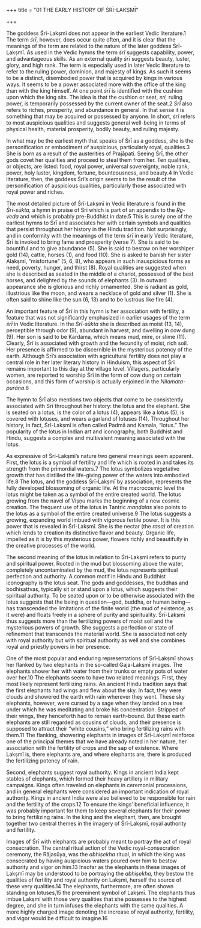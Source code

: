+++
title = "01 THE EARLY HISTORY OF ŚRĪ-LAKṢMĪ"

+++

The goddess Śrī-Lakṣmī does not appear in the earliest Vedic literature.1 The term *śrī*, however, does occur quite often, and it is clear that the meanings of the term are related to the nature of the later goddess Śrī-Lakṣmī. As used in the Vedic hymns the term *śrī* suggests capability, power, and advantageous skills. As an external quality *śrī* suggests beauty, luster, glory, and high rank. The term is especially used in later Vedic literature to refer to the ruling power, dominion, and majesty of kings. As such it seems to be a distinct, disembodied power that is acquired by kings in various ways. It seems to be a power associated more with the office of the king than with the king himself. At one point *śrī* is identified with the cushion upon which the king sits. The idea is that the cushion or seat, *sri,* ruling power, is temporarily possessed by the current owner of the seat.2 *Śrī* also refers to riches, prosperity, and abundance in general. In that sense it is something that may be acquired or possessed by anyone. In short, *śrī* refers to most auspicious qualities and suggests general well-being in terms of physical health, material prosperity, bodily beauty, and ruling majesty.

In what may be the earliest myth that speaks of Śrī as a goddess, she is the personification or embodiment of auspicious, particularly royal, qualities.3 She is born as a result of the austerities of Prajāpati. Seeing Śrī, the other gods covet her qualities and proceed to steal them from her. Ten qualities, or objects, are listed: food, royal power, universal sovereignty, noble rank, power, holy luster, kingdom, fortune, bounteousness, and beauty.4 In Vedic literature, then, the goddess Śrī’s origin seems to be the result of the personification of auspicious qualities, particularly those associated with royal power and riches.

The most detailed picture of Śrī-Lakṣmī in Vedic literature is found in the *Śrī-sūkta,* a hymn in praise of Sri which is part of an appendix to the *Ṛg-veda* and which is probably pre-Buddhist in date.5 This is surely one of the earliest hymns to Śrī and associates her with certain symbols and qualities that persist throughout her history in the Hindu tradition. Not surprisingly, and in conformity with the meanings of the term *śrī* in early Vedic literature, Śrī is invoked to bring fame and prosperity \(verse 7\). She is said to be bountiful and to give abundance \(5\). She is said to bestow on her worshiper gold \(14\), cattle, horses \(1\), and food \(10\). She is asked to banish her sister Alakṣmī, “misfortune” \(5, 6, 8\), who appears in such inauspicious forms as need, poverty, hunger, and thirst \(8\). Royal qualities are suggested when she is described as seated in the middle of a chariot, possessed of the best horses, and delighted by the sounds of elephants \(3\). In outward appearance she is glorious and richly ornamented. She is radiant as gold, illustrious like the moon, and wears a necklace of gold and silver \(1\). She is often said to shine like the sun \(6, 13\) and to be lustrous like fire \(4\).

An important feature of Śrī in this hymn is her association with fertility, a feature that was not significantly emphasized in earlier usages of the term *śrī* in Vedic literature. In the *Śrī-sūkta* she is described as moist \(13, 14\), perceptible through odor \(9\), abundant in harvest, and dwelling in cow dung \(9\). Her son is said to be Kardama, which means mud, mire, or slime \(11\). Clearly, Śrī is associated with growth and the fecundity of moist, rich soil. Her presence is affirmed to be discernible in the mysterious potency of the earth. Although Śrī’s association with agricultural fertility does not play a central role in her later literary history in Hinduism, this aspect of Śrī remains important to this day at the village level. Villagers, particularly women, are reported to worship Śrī in the form of cow dung on certain occasions, and this form of worship is actually enjoined in the *Nilamata-purāṇa*.6

The hymn to Śrī also mentions two objects that come to be consistently associated with Srī throughout her history: the lotus and the elephant. She is seated on a lotus, is the color of a lotus \(4\), appears like a lotus \(5\), is covered with lotuses, and wears a garland of lotuses \(14\). Throughout her history, in fact, Śrī-Lakṣmī is often called Padmā and Kamala, “lotus.” The popularity of the lotus in Indian art and iconography, both Buddhist and Hindu, suggests a complex and multivalent meaning associated with the lotus.

As expressive of Śrī-Lakṣmī’s nature two general meanings seem apparent. First, the lotus is a symbol of fertility and life which is rooted in and takes its strength from the primordial waters.7 The lotus symbolizes vegetative growth that has distilled the life-giving power of the waters into embodied life.8 The lotus, and the goddess Śrī-Lakṣmī by association, represents the fully developed blossoming of organic life. At the macrocosmic level the lotus might be taken as a symbol of the entire created world. The lotus growing from the navel of Viṣṇu marks the beginning of a new cosmic creation. The frequent use of the lotus in Tantric *maṇḍalas* also points to the lotus as a symbol of the entire created universe.9 The lotus suggests a growing, expanding world imbued with vigorous fertile power. It is this power that is revealed in Śrī-Lakṣmī. She is the nectar \(the *rasa\)* of creation which lends to creation its distinctive flavor and beauty. Organic life, impelled as it is by this mysterious power, flowers richly and beautifully in the creative processes of the world.

The second meaning of the lotus in relation to Śrī-Lakṣmī refers to purity and spiritual power. Rooted in the mud but blossoming above the water, completely uncontaminated by the mud, the lotus represents spiritual perfection and authority. A common motif in Hindu and Buddhist iconography is the lotus seat. The gods and goddesses, the buddhas and bodhisattvas, typically sit or stand upon a lotus, which suggests their spiritual authority. To be seated upon or to be otherwise associated with the lotus suggests that the being in question—god, buddha, or human being—has transcended the limitations of the finite world \(the mud of existence, as it were\) and floats freely in a sphere of purity and spirituality. Śrī-Lakṣmī thus suggests more than the fertilizing powers of moist soil and the mysterious powers of growth. She suggests a perfection or state of refinement that transcends the material world. She is associated not only with royal authority but with spiritual authority as well and she combines royal and priestly powers in her presence.

One of the most popular and enduring representations of Śrī-Lakṣmī shows her flanked by two elephants in the so-called Gaja-Lakṣmī images. The elephants shower her with water from their trunks or empty pots of water over her.10 The elephants seem to have two related meanings. First, they most likely represent fertilizing rains. An ancient Hindu tradition says that the first elephants had wings and flew about the sky. In fact, they were clouds and showered the earth with rain wherever they went. These sky elephants, however, were cursed by a sage when they landed on a tree under which he was meditating and broke his concentration. Stripped of their wings, they henceforth had to remain earth-bound. But these earth elephants are still regarded as cousins of clouds, and their presence is supposed to attract their “white cousins,” who bring fertilizing rains with them.11 The flanking, showering elephants in images of Śrī-Lakṣmī reinforce one of the principal themes that we have already noted in her nature, her association with the fertility of crops and the sap of existence. Where Lakṣmī is, there elephants are, and where elephants are, there is produced the fertilizing potency of rain.

Second, elephants suggest royal authority. Kings in ancient India kept stables of elephants, which formed their heavy artillery in military campaigns. Kings often traveled on elephants in ceremonial processions, and in general elephants were considered an important indication of royal authority. Kings in ancient India were also believed to be responsible for rain and the fertility of the crops.12 To ensure the kings’ beneficial influence, it was probably important for them to keep several elephants for their power to bring fertilizing rains. In the king and the elephant, then, are brought together two central themes in the imagery of Śrī-Lakṣmī, royal authority and fertility.

Images of Śrī with elephants are probably meant to portray the act of royal consecration. The central ritual action of the Vedic royal-consecration ceremony, the Rājasūya, was the *abhiṣekha* ritual, in which the king was consecrated by having auspicious waters poured over him to bestow authority and vigor on him.13 Insofar as the elephants in these images of Lakṣmī may be understood to be portraying the *abhiṣekha,* they bestow the qualities of fertility and royal authority on Lakṣmi, herself the source of these very qualities.14 The elephants, furthermore, are often shown standing on lotuses,15 the preeminent symbol of Lakṣmī. The elephants thus imbue Lakṣmī with those very qualities that she possesses to the highest degree, and she in turn infuses the elephants with the same qualities. A more highly charged image denoting the increase of royal authority, fertility, and vigor would be difficult to imagine.16
